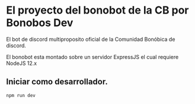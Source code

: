# El proyecto del bonobot de la CB por Bonobos Dev

El bot de discord multiproposito oficial de la Comunidad Bonóbica de discord.

El bonobot esta montado sobre un servidor ExpressJS el cual requiere NodeJS 12.x
## Iniciar como desarrollador.

`npm run dev`

